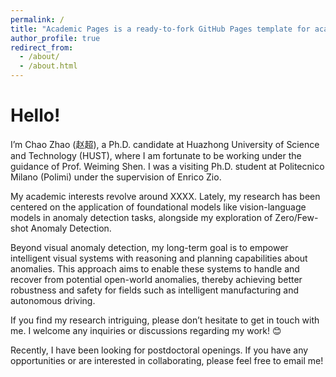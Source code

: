 ```yaml
---
permalink: /
title: "Academic Pages is a ready-to-fork GitHub Pages template for academic personal websites"
author_profile: true
redirect_from: 
  - /about/
  - /about.html
---
```


# Hello! 

I’m Chao Zhao (赵超), a Ph.D. candidate at Huazhong University of Science and Technology (HUST), where I am fortunate to be working under the guidance of Prof. Weiming Shen. I was a visiting Ph.D. student at Politecnico Milano (Polimi) under the supervision of Enrico Zio.

My academic interests revolve around XXXX. Lately, my research has been centered on the application of foundational models like vision-language models in anomaly detection tasks, alongside my exploration of Zero/Few-shot Anomaly Detection.

Beyond visual anomaly detection, my long-term goal is to empower intelligent visual systems with reasoning and planning capabilities about anomalies. This approach aims to enable these systems to handle and recover from potential open-world anomalies, thereby achieving better robustness and safety for fields such as intelligent manufacturing and autonomous driving.

If you find my research intriguing, please don’t hesitate to get in touch with me. I welcome any inquiries or discussions regarding my work! 😊

Recently, I have been looking for postdoctoral openings. If you have any opportunities or are interested in collaborating, please feel free to email me!


